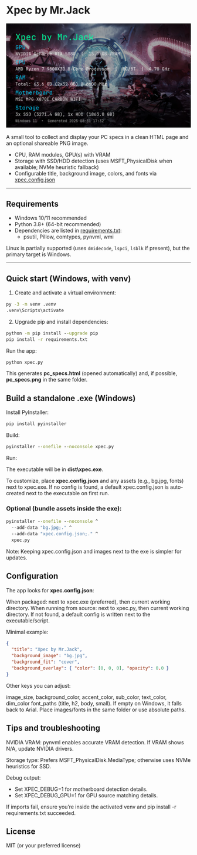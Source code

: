 # Xpec by Mr.Jack

![Xpec Demo](pc_specs.png "Xpec Demo")

A small tool to collect and display your PC specs in a clean HTML page and an optional shareable PNG image.

- CPU, RAM modules, GPU(s) with VRAM
- Storage with SSD/HDD detection (uses MSFT_PhysicalDisk when available; NVMe heuristic fallback)
- Configurable title, background image, colors, and fonts via [xpec.config.json](xpec.config.json)

---

## Requirements

- Windows 10/11 recommended
- Python 3.8+ (64-bit recommended)
- Dependencies are listed in [requirements.txt](requirements.txt):
  - psutil, Pillow, comtypes, pynvml, wmi

Linux is partially supported (uses `dmidecode`, `lspci`, `lsblk` if present), but the primary target is Windows.

---

## Quick start (Windows, with venv)

1) Create and activate a virtual environment:
```cmd
py -3 -m venv .venv
.venv\Scripts\activate
```

2) Upgrade pip and install dependencies:
```cmd
python -m pip install --upgrade pip
pip install -r requirements.txt
```

Run the app:
```cmd
python xpec.py
```

This generates **pc_specs.html** (opened automatically) and, if possible, **pc_specs.png** in the same folder.

## Build a standalone .exe (Windows)
Install PyInstaller:
```cmd
pip install pyinstaller
```

Build:
```cmd
pyinstaller --onefile --noconsole xpec.py
```

Run:

The executable will be in **dist\xpec.exe**.

To customize, place **xpec.config.json** and any assets (e.g., bg.jpg, fonts) next to xpec.exe.
If no config is found, a default xpec.config.json is auto-created next to the executable on first run.

### Optional (bundle assets inside the exe):

```cmd
pyinstaller --onefile --noconsole ^
  --add-data "bg.jpg;." ^
  --add-data "xpec.config.json;." ^
  xpec.py
```

Note: Keeping 
xpec.config.json
 and images next to the exe is simpler for updates.

## Configuration
The app looks for **xpec.config.json**:

When packaged: next to xpec.exe (preferred), then current working directory.
When running from source: next to xpec.py, then current working directory.
If not found, a default config is written next to the executable/script.

Minimal example:

```json
{
  "title": "Xpec by Mr.Jack",
  "background_image": "bg.jpg",
  "background_fit": "cover",
  "background_overlay": { "color": [0, 0, 0], "opacity": 0.0 }
}
```
Other keys you can adjust:

image_size, background_color, accent_color, sub_color, text_color, dim_color
font_paths (title, h2, body, small). If empty on Windows, it falls back to Arial.
Place images/fonts in the same folder or use absolute paths.


## Tips and troubleshooting
NVIDIA VRAM: pynvml enables accurate VRAM detection. If VRAM shows N/A, update NVIDIA drivers.

Storage type: Prefers MSFT_PhysicalDisk.MediaType; otherwise uses NVMe heuristics for SSD.

Debug output:
- Set XPEC_DEBUG=1 for motherboard detection details.
- Set XPEC_DEBUG_GPU=1 for GPU source matching details.

If imports fail, ensure you’re inside the activated venv and pip install -r requirements.txt succeeded.

## License
MIT (or your preferred license)